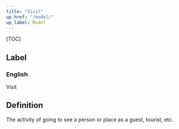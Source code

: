 ```yaml
---
title: "Visit"
up_href: "/model/"
up_label: Model
---
```


[TOC]

## Label

### English
Visit


## Definition
The activity of going to see a person or place as a guest, tourist, etc. 


    
